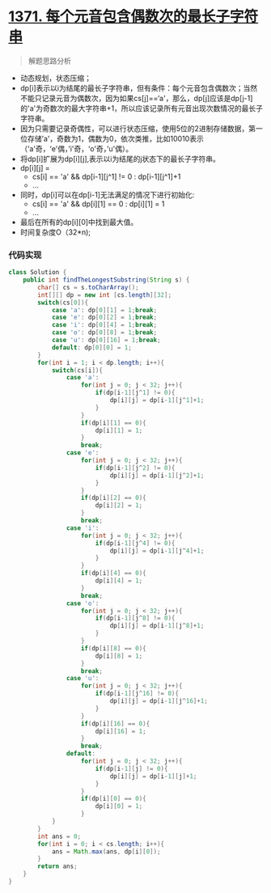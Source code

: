 # [1371. 每个元音包含偶数次的最长子字符串](https://leetcode-cn.com/problems/find-the-longest-substring-containing-vowels-in-even-counts/)

> 解题思路分析

- 动态规划，状态压缩；
- dp[i]表示以i为结尾的最长子字符串，但有条件：每个元音包含偶数次；当然不能只记录元音为偶数次，因为如果cs[j]==‘a'，那么，dp[j]应该是dp[j-1]的'a'为奇数次的最大字符串+1，所以应该记录所有元音出现次数情况的最长子字符串。
- 因为只需要记录奇偶性，可以进行状态压缩，使用5位的2进制存储数据，第一位存储’a'，奇数为1，偶数为0，依次类推，比如10010表示（’a'奇，‘e'偶，’i'奇，‘o'奇，’u'偶）。
- 将dp[i]扩展为dp\[i][j],表示以i为结尾的j状态下的最长子字符串。
- dp\[i][j] =
  - cs[i] == 'a' && dp\[i-1][j^1] != 0 :  dp\[i-1][j^1]+1
  - ...
- 同时，dp[i]可以在dp[i-1]无法满足的情况下进行初始化:
  - cs[i] == 'a' && dp\[i][1] == 0 : dp\[i][1] = 1
  - ...
- 最后在所有的dp\[i][0]中找到最大值。
- 时间复杂度O（32*n);


### 代码实现


~~~java
class Solution {
    public int findTheLongestSubstring(String s) {
        char[] cs = s.toCharArray();
        int[][] dp = new int [cs.length][32];
        switch(cs[0]){
            case 'a': dp[0][1] = 1;break;
            case 'e': dp[0][2] = 1;break;
            case 'i': dp[0][4] = 1;break;
            case 'o': dp[0][8] = 1;break;
            case 'u': dp[0][16] = 1;break;
            default: dp[0][0] = 1;
        }
        for(int i = 1; i < dp.length; i++){
            switch(cs[i]){
                case 'a': 
                    for(int j = 0; j < 32; j++){
                        if(dp[i-1][j^1] != 0){
                            dp[i][j] = dp[i-1][j^1]+1;
                        }
                    }
                    if(dp[i][1] == 0){
                        dp[i][1] = 1;
                    }
                    break;
                case 'e': 
                    for(int j = 0; j < 32; j++){
                        if(dp[i-1][j^2] != 0){
                            dp[i][j] = dp[i-1][j^2]+1;
                        }
                    }
                    if(dp[i][2] == 0){
                        dp[i][2] = 1;
                    }
                    break;
                case 'i': 
                    for(int j = 0; j < 32; j++){
                        if(dp[i-1][j^4] != 0){
                            dp[i][j] = dp[i-1][j^4]+1;
                        }
                    }
                    if(dp[i][4] == 0){
                        dp[i][4] = 1;
                    }
                    break;
                case 'o': 
                    for(int j = 0; j < 32; j++){
                        if(dp[i-1][j^8] != 0){
                            dp[i][j] = dp[i-1][j^8]+1;
                        }
                    }
                    if(dp[i][8] == 0){
                        dp[i][8] = 1;
                    }
                    break;
                case 'u': 
                    for(int j = 0; j < 32; j++){
                        if(dp[i-1][j^16] != 0){
                            dp[i][j] = dp[i-1][j^16]+1;
                        }
                    }
                    if(dp[i][16] == 0){
                        dp[i][16] = 1;
                    }
                    break;
                default:
                    for(int j = 0; j < 32; j++){
                        if(dp[i-1][j] != 0){
                            dp[i][j] = dp[i-1][j]+1;
                        }
                    }
                    if(dp[i][0] == 0){
                        dp[i][0] = 1;
                    }
            }
        }
        int ans = 0;
        for(int i = 0; i < cs.length; i++){
            ans = Math.max(ans, dp[i][0]);
        }
        return ans;
    }
}
~~~

